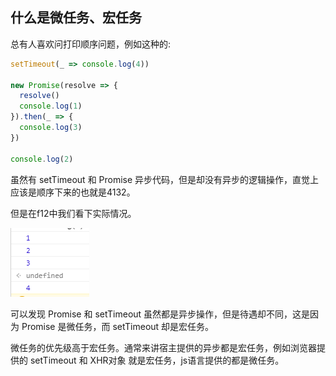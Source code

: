 ## 什么是微任务、宏任务
总有人喜欢问打印顺序问题，例如这种的:
```js
setTimeout(_ => console.log(4))

new Promise(resolve => {
  resolve()
  console.log(1)
}).then(_ => {
  console.log(3)
})

console.log(2)
```
虽然有 setTimeout 和 Promise 异步代码，但是却没有异步的逻辑操作，直觉上应该是顺序下来的也就是4132。

但是在f12中我们看下实际情况。

![f12](./1.png)

可以发现 Promise 和 setTimeout 虽然都是异步操作，但是待遇却不同，这是因为 Promise 是微任务，而 setTimeout 却是宏任务。

微任务的优先级高于宏任务。通常来讲宿主提供的异步都是宏任务，例如浏览器提供的 setTimeout 和 XHR对象 就是宏任务，js语言提供的都是微任务。

## 